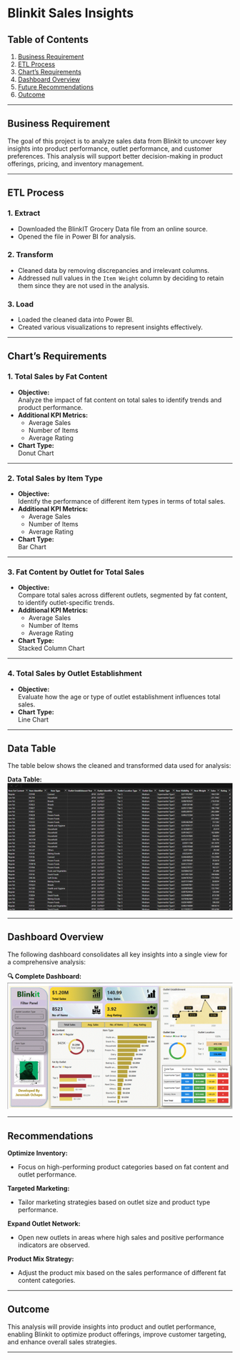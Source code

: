 # **Blinkit Sales Insights**  

## **Table of Contents**  
1. [Business Requirement](#business-requirement)  
2. [ETL Process](#etl-process)  
3. [Chart’s Requirements](#charts-requirements)  
4. [Dashboard Overview](#dashboard-overview)  
5. [Future Recommendations](#future-recommendations)  
6. [Outcome](#outcome)  

---

## **Business Requirement**  
The goal of this project is to analyze sales data from Blinkit to uncover key insights into product performance, outlet performance, and customer preferences. This analysis will support better decision-making in product offerings, pricing, and inventory management.  

---

## **ETL Process**  

### 1. **Extract**  
- Downloaded the BlinkIT Grocery Data file from an online source.  
- Opened the file in Power BI for analysis.  

### 2. **Transform**  
- Cleaned data by removing discrepancies and irrelevant columns.  
- Addressed null values in the `Item Weight` column by deciding to retain them since they are not used in the analysis.    

### 3. **Load**  
- Loaded the cleaned data into Power BI.  
- Created various visualizations to represent insights effectively.  

---

## **Chart’s Requirements**  

### 1. **Total Sales by Fat Content**  
- **Objective:**  
   Analyze the impact of fat content on total sales to identify trends and product performance.  
- **Additional KPI Metrics:**  
   - Average Sales  
   - Number of Items  
   - Average Rating  
- **Chart Type:**  
Donut Chart  

---

### 2. **Total Sales by Item Type**  
- **Objective:**  
   Identify the performance of different item types in terms of total sales.  
- **Additional KPI Metrics:**  
   - Average Sales  
   - Number of Items  
   - Average Rating  
- **Chart Type:**  
Bar Chart  

---

### 3. **Fat Content by Outlet for Total Sales**  
- **Objective:**  
   Compare total sales across different outlets, segmented by fat content, to identify outlet-specific trends.  
- **Additional KPI Metrics:**  
   - Average Sales  
   - Number of Items  
   - Average Rating  
- **Chart Type:**  
Stacked Column Chart  

---

### 4. **Total Sales by Outlet Establishment**  
- **Objective:**  
   Evaluate how the age or type of outlet establishment influences total sales.  
- **Chart Type:**  
Line Chart  

---

## **Data Table**  
The table below shows the cleaned and transformed data used for analysis:  

**Data Table:**  
![Data Table](./images/analysis%20images/Blinkit_Data_Table.gif)  

---

## **Dashboard Overview**  
The following dashboard consolidates all key insights into a single view for a comprehensive analysis:  

**🔍 Complete Dashboard:**  
![Business Overview](./images/analysis%20images/Sales%20Overview.gif)  

---

## **Recommendations**  
**Optimize Inventory:**  
- Focus on high-performing product categories based on fat content and outlet performance.  

**Targeted Marketing:**  
- Tailor marketing strategies based on outlet size and product type performance.  

**Expand Outlet Network:**  
- Open new outlets in areas where high sales and positive performance indicators are observed.  

**Product Mix Strategy:**  
- Adjust the product mix based on the sales performance of different fat content categories.  

---

## **Outcome**  
This analysis will provide insights into product and outlet performance, enabling Blinkit to optimize product offerings, improve customer targeting, and enhance overall sales strategies.  

---